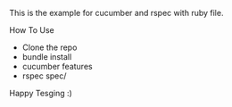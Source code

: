 This is the example for cucumber and rspec with ruby file.


How To Use

* Clone the repo
* bundle install
* cucumber features
* rspec spec/

Happy Tesging :)
